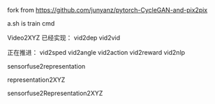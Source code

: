

fork from https://github.com/junyanz/pytorch-CycleGAN-and-pix2pix

a.sh is train cmd



Video2XYZ
已经实现：
vid2dep vid2vid 

正在推进：
vid2sped vid2angle vid2action vid2reward  vid2nlp  

sensorfuse2representation

representation2XYZ

sensorfuse2Representation2XYZ
